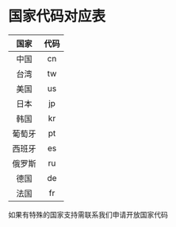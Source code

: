# 国家代码对应表
|  国家  	| 代码 	|
|:------:	|:----:	|
|  中国  	|  cn  	|
|  台湾  	|  tw  	|
|  美国  	|  us  	|
|  日本  	|  jp  	|
|  韩国  	|  kr  	|
| 葡萄牙 	|  pt  	|
| 西班牙 	|  es  	|
| 俄罗斯 	|  ru  	|
|  德国  	|  de  	|
|  法国  	|  fr  	|

如果有特殊的国家支持需联系我们申请开放国家代码
